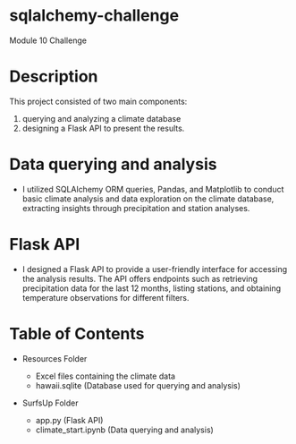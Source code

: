 # sqlalchemy-challenge
Module 10 Challenge

# Description
This project consisted of two main components:
1) querying and analyzing a climate database
2) designing a Flask API to present the results.

# Data querying and analysis
- I utilized SQLAlchemy ORM queries, Pandas, and Matplotlib to conduct basic climate analysis and data exploration on the climate database, extracting insights through precipitation and station analyses.

# Flask API
- I designed a Flask API to provide a user-friendly interface for accessing the analysis results. The API offers endpoints such as retrieving precipitation data for the last 12 months, listing stations, and obtaining temperature observations for different filters.

# Table of Contents
  - Resources Folder
    - Excel files containing the climate data
    - hawaii.sqlite (Database used for querying and analysis)

  - SurfsUp Folder
      - app.py (Flask API)
      - climate_start.ipynb (Data querying and analysis)
